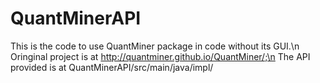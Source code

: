 # QuantMinerAPI
This is the code to use QuantMiner package in code without its GUI.\n
Oringinal project is at http://quantminer.github.io/QuantMiner/;\n
The API provided is at QuantMinerAPI/src/main/java/impl/ 

